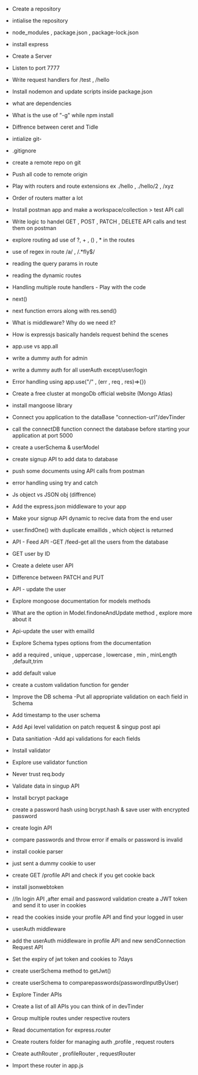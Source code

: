 - Create a repository
- intialise the repository
- node_modules , package.json , package-lock.json
- install express
- Create a Server
- Listen to port 7777
- Write request handlers for /test , /hello
- Install nodemon and update scripts  inside package.json
- what are dependencies
- What is the use of "-g" while npm install
- Diffrence between ceret and Tidle


- intialize git-
- .gitignore
- create a remote repo on git
- Push all code to remote origin
- Play with routers and route extensions ex ./hello , ./hello/2 , /xyz
- Order of routers matter a lot
- Install postman app and make a workspace/collection > test API call
- Write logic to handel GET , POST , PATCH , DELETE API calls and test them on postman 
- explore routing ad use of ?, + , () , * in the routes
- use of regex in route /a/ , /.*fly$/
- reading the query params in route
- reading the dynamic routes


- Handling multiple route handlers - Play with the code
- next()
- next function errors along with res.send()
- What is middleware? Why do we need it?
- How is expressjs basically handels request behind the scenes
- app.use vs app.all
- write a dummy auth for admin 
- write a dummy auth for all userAuth except/user/login
- Error handling using app.use("/" , (err , req , res)=>{})


- Create a free cluster at mongoDb official website (Mongo Atlas)
- install mangoose library
- Connect you application to the dataBase "connection-url"/devTinder
- call the connectDB function connect the database before starting your application at port 5000

- create a userSchema & userModel
- create signup API to add data to database
- push some documents using API calls from postman
- error handling using try and catch


- Js object vs JSON obj (diffrence)
- Add the express.json middleware to your app
- Make your signup API dynamic to recive data from the end user
- user.findOne() with duplicate emailIds , which object is returned
- API - Feed API  -GET /feed-get all the users from the database
- GET user by ID 
- Create a delete user API
- Difference between PATCH and PUT
- API - update the user
- Explore mongoose documentation for models methods 
- What are the option in Model.findoneAndUpdate method , explore more about it
- Api-update the user with emailId


- Explore Schema types options from the documentation
- add a required , unique , uppercase , lowercase , min , minLength ,default,trim
- add default value
- create a custom validation function for gender
- Improve the DB schema -Put all appropriate validation on each field in Schema
- Add timestamp to the user schema 
- Add Api level validation on patch request & singup post api 
- Data sanitiation -Add api validations for each fields
- Install validator 
- Explore use validator function
- Never trust req.body

- Validate data in singup API
- Install bcrypt package
- create a password hash using bcrypt.hash & save user with encrypted password
- create login API
- compare passwords and throw error if emails or password is invalid

- install cookie parser
- just sent a dummy cookie to user
- create GET /profile API and check if you get cookie back
- install jsonwebtoken
- //In login API ,after email and password validation create a JWT token and send it to user in cookies
- read the cookies inside your profile API and find your logged in user
- userAuth middleware
- add the userAuth middleware in profile API and new sendConnection Request API
- Set the expiry of jwt token and cookies to 7days

- create userSchema method to getJwt() 
- create userSchema to comparepasswords(passwordInputByUser)

- Explore Tinder APIs
- Create a list of all APIs you can think of in devTinder
- Group multiple routes under respective routers
- Read documentation for express.router
- Create routers folder for managing auth ,profile , request routers
- Create authRouter , profileRouter , requestRouter
- Import these router in app.js

